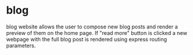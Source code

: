 # blog
blog website allows the user to compose new blog posts and render a preview of them on the home page. If "read more" button is clicked a new webpage with the full blog post is rendered using express routing parameters.

